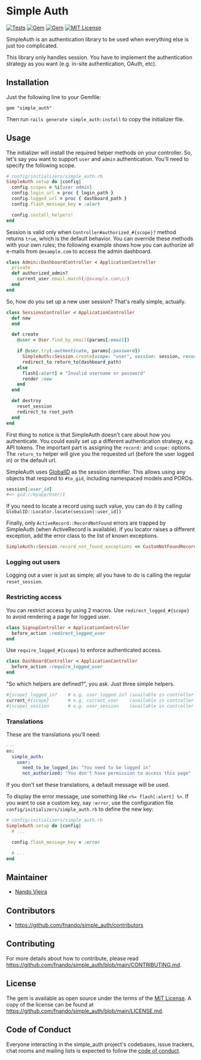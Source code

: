 # Simple Auth

[![Tests](https://github.com/fnando/simple_auth/workflows/ruby-tests/badge.svg)](https://github.com/fnando/simple_auth)
[![Gem](https://img.shields.io/gem/v/simple_auth.svg)](https://rubygems.org/gems/simple_auth)
[![Gem](https://img.shields.io/gem/dt/simple_auth.svg)](https://rubygems.org/gems/simple_auth)
[![MIT License](https://img.shields.io/:License-MIT-blue.svg)](https://tldrlegal.com/license/mit-license)

SimpleAuth is an authentication library to be used when everything else is just
too complicated.

This library only handles session. You have to implement the authentication
strategy as you want (e.g. in-site authentication, OAuth, etc).

## Installation

Just the following line to your Gemfile:

    gem "simple_auth"

Then run `rails generate simple_auth:install` to copy the initializer file.

## Usage

The initializer will install the required helper methods on your controller. So,
let's say you want to support `user` and `admin` authentication. You'll need to
specify the following scope.

```ruby
# config/initializers/simple_auth.rb
SimpleAuth.setup do |config|
  config.scopes = %i[user admin]
  config.login_url = proc { login_path }
  config.logged_url = proc { dashboard_path }
  config.flash_message_key = :alert

  config.install_helpers!
end
```

Session is valid only when `Controller#authorized_#{scope}?` method returns
`true`, which is the default behavior. You can override these methods with your
own rules; the following example shows how you can authorize all e-mails from
`@example.com` to access the admin dashboard.

```ruby
class Admin::DashboardController < ApplicationController
  private
  def authorized_admin?
    current_user.email.match(/@example.com\z/)
  end
end
```

So, how do you set up a new user session? That's really simple, actually.

```ruby
class SessionsController < ApplicationController
  def new
  end

  def create
    @user = User.find_by_email(params[:email])

    if @user.try(:authenticate, params[:password])
      SimpleAuth::Session.create(scope: "user", session: session, record: @user)
      redirect_to return_to(dashboard_path)
    else
      flash[:alert] = "Invalid username or password"
      render :new
    end
  end

  def destroy
    reset_session
    redirect_to root_path
  end
end
```

First thing to notice is that SimpleAuth doesn't care about how you
authenticate. You could easily set up a different authentication strategy, e.g.
API tokens. The important part is assigning the `record:` and `scope:` options.
The `return_to` helper will give you the requested url (before the user logged
in) or the default url.

SimpleAuth uses [GlobalID](https://github.com/rails/globalid) as the session
identifier. This allows using any objects that respond to `#to_gid`, including
namespaced models and POROs.

```ruby
session[:user_id]
#=> gid://myapp/User/1
```

If you need to locate a record using such value, you can do it by calling
`GlobalID::Locator.locate(session[:user_id])`

Finally, only `ActiveRecord::RecordNotFound` errors are trapped by SimpleAuth
(when ActiveRecord is available). If you locator raises a different exception,
add the error class to the list of known exceptions.

```ruby
SimpleAuth::Session.record_not_found_exceptions << CustomNotFoundRecordError
```

### Logging out users

Logging out a user is just as simple; all you have to do is calling the regular
`reset_session`.

### Restricting access

You can restrict access by using 2 macros. Use `redirect_logged_#{scope}` to
avoid rendering a page for logged user.

```ruby
class SignupController < ApplicationController
  before_action :redirect_logged_user
end
```

Use `require_logged_#{scope}` to enforce authenticated access.

```ruby
class DashboardController < ApplicationController
  before_action :require_logged_user
end
```

"So which helpers are defined?", you ask. Just three simple helpers.

```ruby
#{scope}_logged_in?    # e.g. user_logged_in? (available in controller & views)
current_#{scope}       # e.g. current_user    (available in controller & views)
#{scope}_session       # e.g. user_session    (available in controller & views)
```

### Translations

These are the translations you'll need:

```yaml
---
en:
  simple_auth:
    user:
      need_to_be_logged_in: "You need to be logged in"
      not_authorized: "You don't have permission to access this page"
```

If you don't set these translations, a default message will be used.

To display the error message, use something like `<%= flash[:alert] %>`. If you
want to use a custom key, say `:error`, use the configuration file
`config/initializers/simple_auth.rb` to define the new key:

```ruby
# config/initializers/simple_auth.rb
SimpleAuth.setup do |config|
  # ...

  config.flash_message_key = :error

  # ...
end
```

## Maintainer

- [Nando Vieira](https://github.com/fnando)

## Contributors

- https://github.com/fnando/simple_auth/contributors

## Contributing

For more details about how to contribute, please read
https://github.com/fnando/simple_auth/blob/main/CONTRIBUTING.md.

## License

The gem is available as open source under the terms of the
[MIT License](https://opensource.org/licenses/MIT). A copy of the license can be
found at https://github.com/fnando/simple_auth/blob/main/LICENSE.md.

## Code of Conduct

Everyone interacting in the simple_auth project's codebases, issue trackers,
chat rooms and mailing lists is expected to follow the
[code of conduct](https://github.com/fnando/simple_auth/blob/main/CODE_OF_CONDUCT.md).

